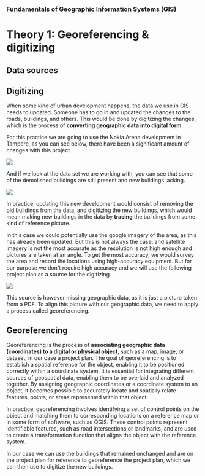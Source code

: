 ### Fundamentals of Geographic Information Systems (GIS)

# Theory 1: Georeferencing & digitizing

## Data sources



## Digitizing

When some kind of urban development happens, the data we use in GIS needs to updated. Someone has to go in and updated the changes to the roads, buildings, and others. This would be done by digitizing the changes, which is the process of **converting geographic data into digital form**. 

For this practice we are going to use the Nokia Arena development in Tampere, as you can see below, there have been a significant amount of changes with this project.

![](https://raw.githubusercontent.com/rowan8k/fundamentals-of-gis/master/Assets/1_Theory/GIS_theory1_example.png)

And if we look at the data set we are working with, you can see that some of the demolished buildings are still present and new buildings lacking. 

![](https://raw.githubusercontent.com/rowan8k/fundamentals-of-gis/master/Assets/1_Theory/QGIS_theory1_nokia_outdated.png)

In practice, updating this new development would consist of removing the old buildings from the data, and digitizing the new buildings, which would mean making new buildings in the data by **tracing** the buildings from some kind of reference picture. 

In this case we could potentially use the google imagery of the area, as this has already been updated. But this is not always the case, and satellite imagery is not the most accurate as the resolution is not high enough and pictures are taken at an angle. To get the most accuracy, we would survey the area and record the locations using high-accuracy equipment. But for our purpose we don't require high accuracy and we will use the following project plan as a source for the digitizing. 

![](https://raw.githubusercontent.com/rowan8k/fundamentals-of-gis/master/Assets/1_Theory/GIS_theory1_plan.png)

This source is however missing geographic data, as it is just a picture taken from a PDF. To align this picture with our geographic data, we need to apply a process called georeferencing. 

## Georeferencing

Georeferencing is the process of **associating geographic data (coordinates) to a digital or physical object**, such as a map, image, or dataset, in our case a project plan. The goal of georeferencing is to establish a spatial reference for the object, enabling it to be positioned correctly within a coordinate system. It is essential for integrating different sources of geospatial data, enabling them to be overlaid and analyzed together. By assigning geographic coordinates or a coordinate system to an object, it becomes possible to accurately locate and spatially relate features, points, or areas represented within that object.

In practice, georeferencing involves identifying a set of control points on the object and matching them to corresponding locations on a reference map or in some form of software, such as QGIS. These control points represent identifiable features, such as road intersections or landmarks, and are used to create a transformation function that aligns the object with the reference system.

In our case we can use the buildings that remained unchanged and are on the project plan for reference to georeference the project plan, which we can then use to digitize the new buildings. 

<!--stackedit_data:
eyJoaXN0b3J5IjpbLTk1MjcwNjY4LC0zNjczMzQxMjQsLTM1ND
Y2MDY2MSwxNzE2MjA3NTc1LDE2MzkzODgzNjZdfQ==
-->